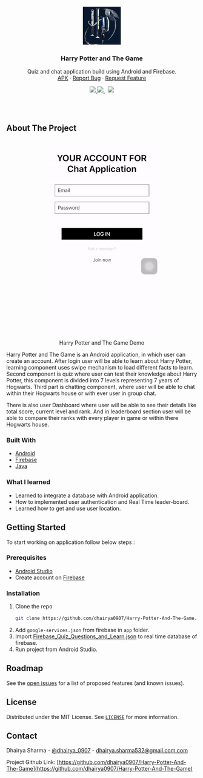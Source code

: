 <!-- PROJECT LOGO -->
<p align="center">
	<a href="https://github.com/dhairya0907/Harry-Potter-And-The-Game/blob/main/Images/logo.png">
		<img src="/Images/logo.png" alt="Logo" width="100" height="100">
	</a>
	<h3 align="center">Harry Potter and The Game</h3>
	<p align="center">Quiz and chat application build using Android and Firebase.
	 <br /><a href="https://github.com/dhairya0907/Harry-Potter-And-The-Game/releases/tag/v1.0.0">APK</a>
		· <a href="https://github.com/dhairya0907/Harry-Potter-And-The-Game/issues">Report Bug</a>
		· <a href="https://github.com/dhairya0907/Harry-Potter-And-The-Game/issues">Request Feature</a>
	</p>
</p>

<!-- PROJECT SHIELDS -->
<div align="center">
	<a target="_blank" href="https://github.com/dhairya0907/Harry-Potter-And-The-Game/blob/main/LICENSE">
		<img src="https://badgen.net/badge/license/MIT/blue">
	</a>
	<a target="_blank" href="https://www.linkedin.com/in/dhairyasharma0907/">
		<img src="https://img.shields.io/badge/style--5eba00.svg?label=LinkedIn&logo=linkedin&style=social">
	</a>&nbsp;
	<a target="_blank" href="https://twitter.com/dhairya_0907">
		<img src="https://img.shields.io/twitter/follow/dhairya_0907?label=Follow&style=social">
	</a>
</div>

<!-- ABOUT THE PROJECT -->
<p>
	<br/>
	<br/>
</p>

## About The Project

<p align="center">
	<a href="https://expo.io/@dhairya/Chat-Application">
		<img alt="Harry Potter and The Game Demo" src="/Images/chat-application-demo.gif" />
	</a>
	<p align="center">Harry Potter and The Game Demo
		<br/>
	</p>
</p>

Harry Potter and The Game is an Android application, in which user can create an account. After login user will be able to learn about Harry Potter, learning component uses swipe mechanism to load different facts to learn. Second component is quiz where user can test their knowledge about Harry Potter, this component is divided into 7 levels representing 7 years of Hogwarts. Third part is chatting component, where user will be able to chat within their Hogwarts house or with ever user in group chat.

There is also user Dashboard where user will be able to see their details like total score, current level and rank. And in leaderboard section user will be able to compare their ranks with every player in game or within there Hogwarts house.

### Built With
* [Android](https://developer.android.com/)
* [Firebase](https://firebase.google.com/)
* [Java](https://www.java.com/en/)

<!-- * [Screenshots website deployed using Vercel](https://vercel.com/) -->

### What I learned
* Learned to integrate a database with Android application.
* How to implemented user authentication and Real Time leader-board.
* Learned how to get and use user location.



<!-- GETTING STARTED -->
## Getting Started

To start working on application follow below steps :

### Prerequisites

* [Android Studio](https://developer.android.com/studio)
* Create account on [Firebase](https://firebase.google.com/)

### Installation

1. Clone the repo
   ```sh
   git clone https://github.com/dhairya0907/Harry-Potter-And-The-Game.git
   ```
2. Add ``` google-services.json ``` from firebase in ``` app ``` folder.
3. Import [Firebase_Quiz_Questions_and_Learn.json](https://github.com/dhairya0907/Harry-Potter-And-The-Game/blob/main/Firebase_Quiz_Questions_and_Learn.json) to real time database of firebase.
4. Run project from Android Studio.

<!-- ROADMAP -->
## Roadmap

See the [open issues](https://github.com/dhairya0907/Harry-Potter-And-The-Game/issues) for a list of proposed features (and known issues).



<!-- LICENSE -->
## License

Distributed under the MIT License. See [`LICENSE`](https://github.com/dhairya0907/Harry-Potter-And-The-Game/blob/main/LICENSE) for more information.



<!-- CONTACT -->
## Contact

Dhairya Sharma - [@dhairya_0907](https://twitter.com/dhairya_0907) - dhairya.sharma532@gmail.com.com

Project Github Link: [https://github.com/dhairya0907/Harry-Potter-And-The-Game](https://github.com/dhairya0907/Harry-Potter-And-The-Game)
